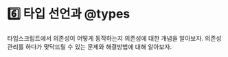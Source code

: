 # 6️⃣ 타입 선언과 @types

타입스크립트에서 의존성이 어떻게 동작하는지 의존성에 대한 개념을 알아보자. 의존성 관리를 하다가 맞닥뜨릴 수 있는 문제와 해결방법에 대해 알아보자.
